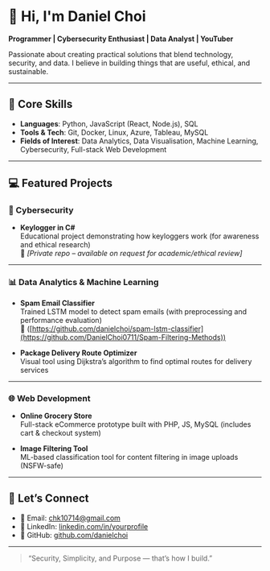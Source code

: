 # 👋 Hi, I'm Daniel Choi  
**Programmer | Cybersecurity Enthusiast | Data Analyst | YouTuber**

Passionate about creating practical solutions that blend technology, security, and data. I believe in building things that are useful, ethical, and sustainable.

---

## 🧠 Core Skills  
- **Languages**: Python, JavaScript (React, Node.js), SQL  
- **Tools & Tech**: Git, Docker, Linux, Azure, Tableau, MySQL  
- **Fields of Interest**: Data Analytics, Data Visualisation, Machine Learning, Cybersecurity, Full-stack Web Development  

---

## 💻 Featured Projects

### 🔐 Cybersecurity
- **Keylogger in C#**  
  Educational project demonstrating how keyloggers work (for awareness and ethical research)  
  🔗 *[Private repo – available on request for academic/ethical review]*

---

### 📊 Data Analytics & Machine Learning
- **Spam Email Classifier**  
  Trained LSTM model to detect spam emails (with preprocessing and performance evaluation)  
  🔗 ([https://github.com/danielchoi/spam-lstm-classifier](https://github.com/DanielChoi0711/Spam-Filtering-Methods))

- **Package Delivery Route Optimizer**  
  Visual tool using Dijkstra’s algorithm to find optimal routes for delivery services

---

### 🌐 Web Development
- **Online Grocery Store**  
  Full-stack eCommerce prototype built with PHP, JS, MySQL (includes cart & checkout system)

- **Image Filtering Tool**  
  ML-based classification tool for content filtering in image uploads (NSFW-safe)

---


## 🤝 Let’s Connect  
- 📧 Email: chk10714@gmail.com 
- 💼 LinkedIn: [linkedin.com/in/yourprofile](https:www.linkedin.com/in/daniel-Choi-68744b304)  
- 🧠 GitHub: [github.com/danielchoi](https://github.com/DanielChoi0711)

---

> “Security, Simplicity, and Purpose — that’s how I build.”
